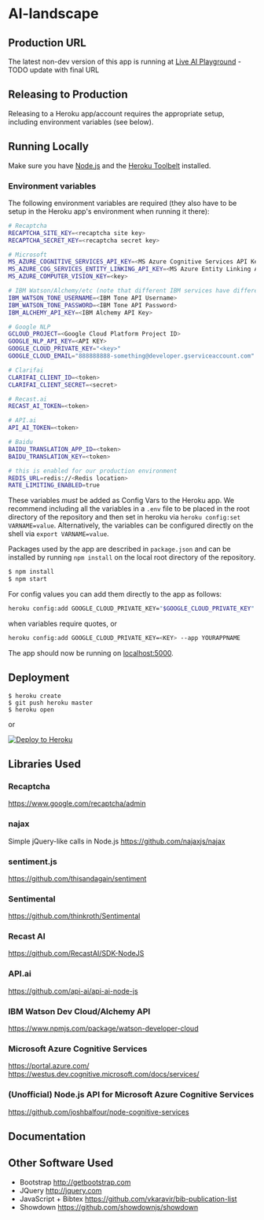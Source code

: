 # AI-landscape

## Production URL
The latest non-dev version of this app is running at [Live AI Playground](http://localhost) - TODO update with final URL

## Releasing to Production
Releasing to a Heroku app/account requires the appropriate setup, including environment variables (see below).

## Running Locally

Make sure you have [Node.js](http://nodejs.org/) and the [Heroku Toolbelt](https://toolbelt.heroku.com/) installed.

### Environment variables

The following environment variables are required (they also have to be setup in the Heroku app's environment when running it there):
```sh
# Recaptcha
RECAPTCHA_SITE_KEY=<recaptcha site key>
RECAPTCHA_SECRET_KEY=<recaptcha secret key>

# Microsoft
MS_AZURE_COGNITIVE_SERVICES_API_KEY=<MS Azure Cognitive Services API Key>
MS_AZURE_COG_SERVICES_ENTITY_LINKING_API_KEY=<MS Azure Entity Linking API Key>
MS_AZURE_COMPUTER_VISION_KEY=<key>

# IBM Watson/Alchemy/etc (note that different IBM services have different auth requirements)
IBM_WATSON_TONE_USERNAME=<IBM Tone API Username>
IBM_WATSON_TONE_PASSWORD=<IBM Tone API Password>
IBM_ALCHEMY_API_KEY=<IBM Alchemy API Key>

# Google NLP
GCLOUD_PROJECT=<Google Cloud Platform Project ID>
GOOGLE_NLP_API_KEY=<API KEY>
GOOGLE_CLOUD_PRIVATE_KEY="<key>"
GOOGLE_CLOUD_EMAIL="888888888-something@developer.gserviceaccount.com"

# Clarifai
CLARIFAI_CLIENT_ID=<token>
CLARIFAI_CLIENT_SECRET=<secret>

# Recast.ai
RECAST_AI_TOKEN=<token>

# API.ai
API_AI_TOKEN=<token>

# Baidu
BAIDU_TRANSLATION_APP_ID=<token>
BAIDU_TRANSLATION_KEY=<token>

# this is enabled for our production environment
REDIS_URL=redis://<Redis location>
RATE_LIMITING_ENABLED=true

```

These variables _must_ be added as Config Vars to the Heroku app. We recommend including all the variables in a `.env` file to be placed in the root directory of the repository and then set in heroku via `heroku config:set VARNAME=value`. Alternatively, the variables can be configured directly on the shell via `export VARNAME=value`.

Packages used by the app are described in `package.json` and can be installed by running `npm install` on the local root directory of the repository.

```sh
$ npm install
$ npm start
```

For config values you can add them directly to the app as follows:
```sh
heroku config:add GOOGLE_CLOUD_PRIVATE_KEY="$GOOGLE_CLOUD_PRIVATE_KEY" --app YOURAPPNAME
```
when variables require quotes, or
```sh
heroku config:add GOOGLE_CLOUD_PRIVATE_KEY=<KEY> --app YOURAPPNAME
```

The app should now be running on [localhost:5000](http://localhost:5000/).

## Deployment

```
$ heroku create
$ git push heroku master
$ heroku open
```
or

[![Deploy to Heroku](https://www.herokucdn.com/deploy/button.png)](https://heroku.com/deploy)

## Libraries Used

### Recaptcha
https://www.google.com/recaptcha/admin

### najax
Simple jQuery-like calls in Node.js
https://github.com/najaxjs/najax

### sentiment.js
https://github.com/thisandagain/sentiment

### Sentimental
https://github.com/thinkroth/Sentimental

### Recast AI
https://github.com/RecastAI/SDK-NodeJS

### API.ai
https://github.com/api-ai/api-ai-node-js

### IBM Watson Dev Cloud/Alchemy API
https://www.npmjs.com/package/watson-developer-cloud

### Microsoft Azure Cognitive Services
https://portal.azure.com/
https://westus.dev.cognitive.microsoft.com/docs/services/

### (Unofficial) Node.js API for Microsoft Azure Cognitive Services
https://github.com/joshbalfour/node-cognitive-services


## Documentation


## Other Software Used

* Bootstrap http://getbootstrap.com
* JQuery http://jquery.com
* JavaScript + Bibtex https://github.com/vkaravir/bib-publication-list
* Showdown https://github.com/showdownjs/showdown
